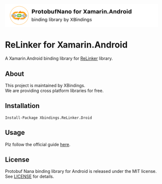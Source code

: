<img src="./art/repo_header.png" alt="ReLinker for Xamarin.Android" width="728" />

# ReLinker for Xamarin.Android
A Xamarin.Android binding library for [ReLinker](https://github.com/keepsafe/ReLinker) library.

## About
This project is maintained by XBindings.<br>
We are providing cross platform libraries for free.

## Installation

```
Install-Package Xbindings.ReLinker.Droid
```

## Usage

Plz follow the official guide [here](https://github.com/keepsafe/ReLinker).

## License

Protobuf Nana binding library for Android is released under the MIT license.
See [LICENSE](./LICENSE) for details.